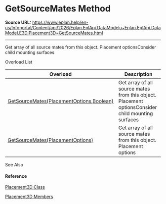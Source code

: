 # GetSourceMates Method

**Source URL:** https://www.eplan.help/en-us/Infoportal/Content/api/2026/Eplan.EplApi.DataModelu~Eplan.EplApi.DataModel.E3D.Placement3D~GetSourceMates.html

---

Get array of all source mates from this object. Placement optionsConsider child mounting surfaces

Overload List

| Overload | Description |
| --- | --- |
| [GetSourceMates(PlacementOptions,Boolean)](Eplan.EplApi.DataModelu~Eplan.EplApi.DataModel.E3D.Placement3D~GetSourceMates(PlacementOptions,Boolean).html) | Get array of all source mates from this object. Placement optionsConsider child mounting surfaces |
| [GetSourceMates(PlacementOptions)](Eplan.EplApi.DataModelu~Eplan.EplApi.DataModel.E3D.Placement3D~GetSourceMates(PlacementOptions).html) | Get array of all source mates from this object. Placement options |



See Also

#### Reference

[Placement3D Class](Eplan.EplApi.DataModelu~Eplan.EplApi.DataModel.E3D.Placement3D.html)
  
[Placement3D Members](Eplan.EplApi.DataModelu~Eplan.EplApi.DataModel.E3D.Placement3D_members.html)